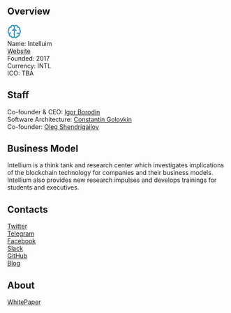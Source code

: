 ## Overview
![logo](../projects/logo/intellium.png)  
Name: Intelluim  
[Website](http://intellium-ico.com/)  
Founded: 2017  
Currency: INTL  
ICO: TBA
## Staff
Co-founder & CEO: [Igor Borodin](../people/igor_borodin.md)  
Software Architecture: [Constantin Golovkin](../people/constantin_golovkin.md)  
Co-founder: [Oleg Shendrigailov](../people/oleg_shendrigailov.md)  
## Business Model
Intellium is a think tank and research center which investigates implications of the blockchain technology for companies and their business models. Intellium also provides new research impulses and develops trainings for students and executives.
## Contacts  
[Twitter](https://twitter.com/Intellium_ICO)  
[Telegram](https://t.me/intellium_ico)  
[Facebook](https://www.facebook.com/Intellium-1938360086375462/)  
[Slack](https://intellium-team.slack.com/join/signup)  
[GitHub](https://github.com/Intellium-ICO)  
[Blog](http://intellium-ico.com/blog.html)  
## About  
[WhitePaper](http://intellium-ico.com/White%20paper.html)  
